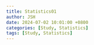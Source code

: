 ```yaml
---
title: Statistics01
author: JSH
date: 2024-07-02 10:01:00 +0800
categories: [Study, Statistics]
tags: [Study, Statistics]
---
```


